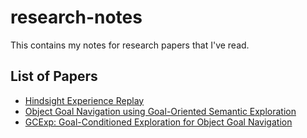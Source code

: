 # research-notes
This contains my notes for research papers that I've read.

## List of Papers
* [Hindsight Experience Replay](https://www.evernote.com/shard/s450/sh/5e69412c-3ad2-5dc2-c8d1-8903ed7e73d4/4f7776dd9264e52839d9c5956af2fa72)
* [Object Goal Navigation using Goal-Oriented Semantic Exploration](https://www.evernote.com/shard/s450/sh/f3da94e4-b59e-6bf0-9ddb-048e310c10bb/48069979ba4f0d46f8778e4b5bfa51ac)
* [GCExp: Goal-Conditioned Exploration for Object Goal Navigation](https://www.evernote.com/shard/s450/sh/efd67478-65df-6574-c46b-35acb85ac08c/6ce458048321b04e36f9e3c2337e9cbf)

